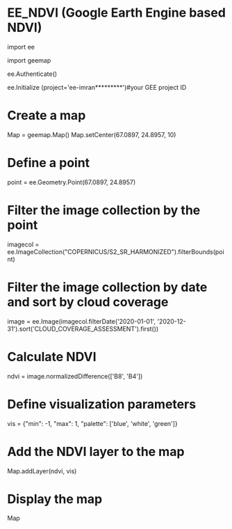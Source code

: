# EE_NDVI  (Google Earth Engine based NDVI)


import ee

import geemap

ee.Authenticate()

ee.Initialize (project='ee-imran*********')#your GEE project ID


# Create a map
Map = geemap.Map()
Map.setCenter(67.0897, 24.8957, 10)

# Define a point
point = ee.Geometry.Point(67.0897, 24.8957)

# Filter the image collection by the point
imagecol = ee.ImageCollection("COPERNICUS/S2_SR_HARMONIZED").filterBounds(point)

# Filter the image collection by date and sort by cloud coverage
image = ee.Image(imagecol.filterDate('2020-01-01', '2020-12-31').sort('CLOUD_COVERAGE_ASSESSMENT').first())

# Calculate NDVI
ndvi = image.normalizedDifference(['B8', 'B4'])

# Define visualization parameters
vis = {"min": -1, "max": 1, "palette": ['blue', 'white', 'green']}

# Add the NDVI layer to the map
Map.addLayer(ndvi, vis)

# Display the map
Map
